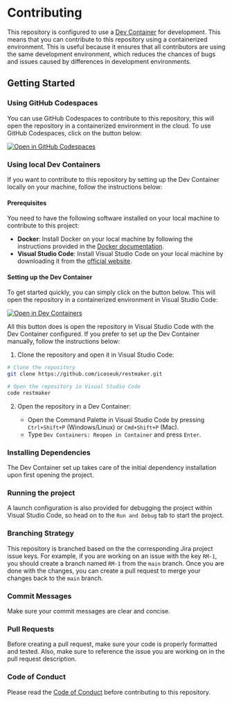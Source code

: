 # Contributing

This repository is configured to use a [Dev Container](https://containers.dev) for development. This means that you can contribute to this repository using a containerized environment. This is useful because it ensures that all contributors are using the same development environment, which reduces the chances of bugs and issues caused by differences in development environments.

## Getting Started

### Using GitHub Codespaces

You can use GitHub Codespaces to contribute to this repository, this will open the repository in a containerized environment in the cloud. To use GitHub Codespaces, click on the button below:

[![Open in GitHub Codespaces](https://github.com/codespaces/badge.svg)](https://codespaces.new/icoseuk/restmaker)

### Using local Dev Containers

If you want to contribute to this repository by setting up the Dev Container locally on your machine, follow the instructions below:

#### Prerequisites

You need to have the following software installed on your local machine to contribute to this project:

- **Docker**: Install Docker on your local machine by following the instructions provided in the [Docker documentation](https://www.docker.com/get-started/).
- **Visual Studio Code**: Install Visual Studio Code on your local machine by downloading it from the [official website](https://code.visualstudio.com).

#### Setting up the Dev Container

To get started quickly, you can simply click on the button below. This will open the repository in a containerized environment in Visual Studio Code:

[![Open in Dev Containers](https://img.shields.io/static/v1?label=Dev%20Containers&message=Open&color=blue&logo=visualstudiocode)](https://vscode.dev/redirect?url=vscode://ms-vscode-remote.remote-containers/cloneInVolume?url=https://github.com/icoseuk/restmaker)

All this button does is open the repository in Visual Studio Code with the Dev Container configured. If you prefer to set up the Dev Container manually, follow the instructions below:

1. Clone the repository and open it in Visual Studio Code:

```bash
# Clone the repository
git clone https://github.com/icoseuk/restmaker.git

# Open the repository in Visual Studio Code
code restmaker
```

2. Open the repository in a Dev Container:

   - Open the Command Palette in Visual Studio Code by pressing `Ctrl+Shift+P` (Windows/Linux) or `Cmd+Shift+P` (Mac).
   - Type `Dev Containers: Reopen in Container` and press `Enter`.

### Installing Dependencies

The Dev Container set up takes care of the initial dependency installation upon first opening the project.

### Running the project

A launch configuration is also provided for debugging the project within Visual Studio Code, so head on to the `Run and Debug` tab to start the project.

### Branching Strategy

This repository is branched based on the the corresponding Jira project issue keys. For example, if you are working on an issue with the key `RM-1`, you should create a branch named `RM-1` from the `main` branch. Once you are done with the changes, you can create a pull request to merge your changes back to the `main` branch.

### Commit Messages

Make sure your commit messages are clear and concise.

### Pull Requests

Before creating a pull request, make sure your code is properly formatted and tested. Also, make sure to reference the issue you are working on in the pull request description.

### Code of Conduct

Please read the [Code of Conduct](CODE_OF_CONDUCT.md) before contributing to this repository.
